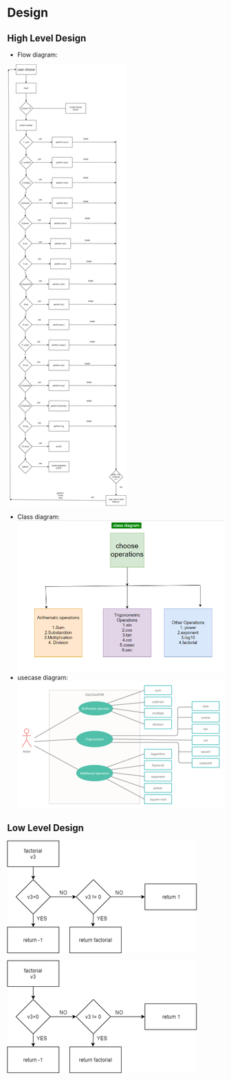# Design

## High Level Design 

- Flow diagram:

![flow diagram](https://github.com/Hanumanth-Reddy/ltts-miniproject/blob/master/images/flow.png)

- Class diagram:
![class diagram](https://github.com/Hanumanth-Reddy/ltts-miniproject/blob/master/images/class.png)
- usecase diagram:
![usecase](https://github.com/Hanumanth-Reddy/ltts-miniproject/blob/master/images/usecase.png)

## Low Level Design 

![division diagram](https://github.com/Hanumanth-Reddy/ltts-miniproject/blob/master/images/low1.png)



![factorial Diagram](https://github.com/Hanumanth-Reddy/ltts-miniproject/blob/master/images/low2.png)

